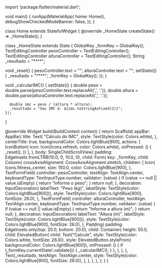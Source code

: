 import 'package:flutter/material.dart';

void main() {
  runApp(MaterialApp(
    home: Home(),
    debugShowCheckedModeBanner: false,
  ));
}

class Home extends StatefulWidget {
  @override
  _HomeState createState() => _HomeState();
}

class _HomeState extends State<Home> {
  GlobalKey<FormState> _formKey = GlobalKey<FormState>();
  TextEditingController pesoController = TextEditingController();
  TextEditingController alturaController = TextEditingController();
  String _resultado = "****";

  void _reset() {
    pesoController.text = "";
    alturaController.text = "";
    setState(() {
      _resultado = "****";
      _formKey = GlobalKey<FormState>();
    });
  }

  void _calcularIMC() {
    setState(() {
      double peso = double.parse(pesoController.text.replaceAll(',', '.'));
      double altura = double.parse(alturaController.text.replaceAll(',', '.'));

      double imc = peso / (altura * altura);
      _resultado = "Seu IMC é: ${imc.toStringAsFixed(2)}";
    });
  }

  @override
  Widget build(BuildContext context) {
    return Scaffold(
      appBar: AppBar(
        title: Text(
          "Cálculo do IMC",
          style: TextStyle(color: Colors.white),
        ),
        centerTitle: true,
        backgroundColor: Colors.lightBlue[900],
        actions: <Widget>[
          IconButton(
              icon: Icon(Icons.refresh, color: Colors.white),
              onPressed: () {
                _reset();
              })
        ],
      ),
      body: SingleChildScrollView(
        padding: EdgeInsets.fromLTRB(10.0, 0, 10.0, 0),
        child: Form(
          key: _formKey,
          child: Column(
            crossAxisAlignment: CrossAxisAlignment.stretch,
            children: <Widget>[
              Icon(
                Icons.fitness_center,
                size: 150.0,
                color: Colors.lightBlue[900],
              ),
              TextFormField(
                controller: pesoController,
                textAlign: TextAlign.center,
                keyboardType: TextInputType.number,
                validator: (value) {
                  if (value == null || value.isEmpty) {
                    return "Informe o peso";
                  }
                  return null;
                },
                decoration: InputDecoration(
                    labelText: "Peso (kg)",
                    labelStyle: TextStyle(color: Colors.lightBlue[900])),
                style: TextStyle(color: Colors.lightBlue[900], fontSize: 26.0),
              ),
              TextFormField(
                controller: alturaController,
                textAlign: TextAlign.center,
                keyboardType: TextInputType.number,
                validator: (value) {
                  if (value == null || value.isEmpty) {
                    return "Informe a altura (m)";
                  }
                  return null;
                },
                decoration: InputDecoration(
                    labelText: "Altura (m)",
                    labelStyle: TextStyle(color: Colors.lightBlue[900])),
                style: TextStyle(color: Colors.lightBlue[900], fontSize: 26.0),
              ),
              Padding(
                padding: EdgeInsets.only(top: 20.0, bottom: 20.0),
                child: Container(
                  height: 50.0,
                  child: ElevatedButton(
                    child: Text("Calcule",
                        style: TextStyle(color: Colors.white, fontSize: 26.0)),
                    style: ElevatedButton.styleFrom(
                        backgroundColor: Colors.lightBlue[900]),
                    onPressed: () {
                      if (_formKey.currentState!.validate()) {
                        _calcularIMC();
                      }
                    },
                  ),
                ),
              ),
              Text(_resultado,
                  textAlign: TextAlign.center,
                  style: TextStyle(color: Colors.lightBlue[900], fontSize: 26.0)),
            ],
          ),
        ),
      ),
    );
  }
}
